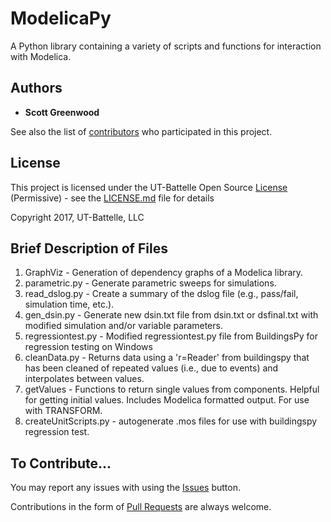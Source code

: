 # ModelicaPy
A Python library containing a variety of scripts and functions for interaction with Modelica.

## Authors

* **Scott Greenwood**

See also the list of [contributors](https://github.com/ORNL-Modelica/ModelicaPy/contributors) who participated in this project.

## License

This project is licensed under the UT-Battelle Open Source [License](LICENSE.md) (Permissive) - see the [LICENSE.md](LICENSE.md) file for details

Copyright 2017, UT-Battelle, LLC

## Brief Description of Files

1. GraphViz - Generation of dependency graphs of a Modelica library.
2. parametric.py - Generate parametric sweeps for simulations.
3. read_dslog.py - Create a summary of the dslog file (e.g., pass/fail, simulation time, etc.).
4. gen_dsin.py - Generate new dsin.txt file from dsin.txt or dsfinal.txt with modified simulation and/or variable parameters.
5. regressiontest.py - Modified regressiontest.py file from BuildingsPy for regression testing on Windows
6. cleanData.py - Returns data using a 'r=Reader' from buildingspy that has been cleaned of repeated values (i.e., due to events) and interpolates between values.
7. getValues - Functions to return single values from components. Helpful for getting initial values. Includes Modelica formatted output. For use with TRANSFORM.
8. createUnitScripts.py - autogenerate .mos files for use with buildingspy regression test.

## To Contribute...
You may report any issues with using the [Issues](https://github.com/ORNL-Modelica/ModelicaPy/issues) button.

Contributions in the form of [Pull Requests](https://github.com/ORNL-Modelica/ModelicaPy/pulls) are always welcome.
